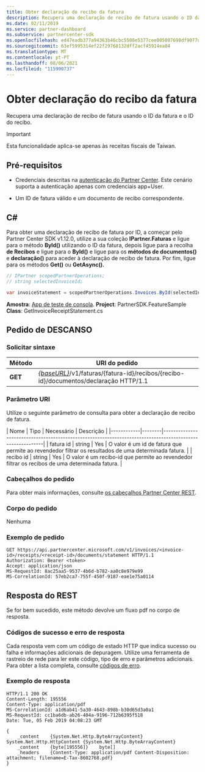 ```yaml
---
title: Obter declaração do recibo da fatura
description: Recupera uma declaração de recibo de fatura usando o ID da fatura e o ID do recibo.
ms.date: 02/11/2019
ms.service: partner-dashboard
ms.subservice: partnercenter-sdk
ms.openlocfilehash: ed47eadb377a94363b46cbc5508e5377cee005007698df9077d085705c7b9d08
ms.sourcegitcommit: 63ef5995314ef22f29768132dff2acf45914ea84
ms.translationtype: MT
ms.contentlocale: pt-PT
ms.lasthandoff: 08/06/2021
ms.locfileid: "115990737"
---
```

# <a name="get-invoice-receipt-statement"></a>Obter declaração do recibo da fatura

Recupera uma declaração de recibo de fatura usando o ID da fatura e o ID do recibo.

> [!IMPORTANT]
> Esta funcionalidade aplica-se apenas às receitas fiscais de Taiwan.

## <a name="prerequisites"></a>Pré-requisitos

- Credenciais descritas na [autenticação do Partner Center](partner-center-authentication.md). Este cenário suporta a autenticação apenas com credenciais app+User.

- Um ID de fatura válido e um documento de recibo correspondente.

## <a name="c"></a>C\#

Para obter uma declaração de recibo de fatura por ID, a começar pelo Partner Center SDK v1.12.0, utilize a sua coleção **IPartner.Faturas** e ligue para o método **ById()** utilizando o ID da fatura, depois ligue para a recolha **de Recibos** e ligue para o **ById()** e ligue para os **métodos de documentos()** e **declaração()** para aceder à declaração de recibo de fatura. Por fim, ligue para os métodos **Get()** ou **GetAsync().**

``` csharp
// IPartner scopedPartnerOperations;
// string selectedInvoiceId;

var invoiceStatement = scopedPartnerOperations.Invoices.ById(selectedInvoiceId).Receipts.ById(selectedReceipt).Documents.Statement.Get();
```

**Amostra**: [App de teste de consola](console-test-app.md). **Project**: PartnerSDK.FeatureSample **Class**: GetInvoiceReceiptStatement.cs

## <a name="rest-request"></a>Pedido de DESCANSO

### <a name="request-syntax"></a>Solicitar sintaxe

| Método  | URI do pedido                                                                                                            |
|---------|------------------------------------------------------------------------------------------------------------------------|
| **GET** | [*{baseURL}*](partner-center-rest-urls.md)/v1/faturas/{fatura-id}/recibos/{recibo-id}/documentos/declaração HTTP/1.1 |

### <a name="uri-parameter"></a>Parâmetro URI

Utilize o seguinte parâmetro de consulta para obter a declaração de recibo de fatura.

| Nome       | Tipo   | Necessário | Descrição                                                                                    |
|------------|--------|-----------------------------------------------------------------------------------------------------------|
| fatura id | string | Yes      | O valor é um id de fatura que permite ao revendedor filtrar os resultados de uma determinada fatura. |
| recibo id | string | Yes      | O valor é um recibo-id que permite ao revendedor filtrar os recibos de uma determinada fatura. |

### <a name="request-headers"></a>Cabeçalhos do pedido

Para obter mais informações, consulte [os cabeçalhos Partner Center REST](headers.md).

### <a name="request-body"></a>Corpo do pedido

Nenhuma

### <a name="request-example"></a>Exemplo de pedido

```http
GET https://api.partnercenter.microsoft.com/v1/invoices/<invoice-id>/receipts/<receipt-id>/documents/statement HTTP/1.1
Authorization: Bearer <token>
Accept: application/json
MS-RequestId: 8ac25aa5-9537-4b6d-b782-aa0c8e979e99
MS-CorrelationId: 57eb2ca7-755f-450f-9187-eae1e75a0114
```

## <a name="rest-response"></a>Resposta do REST

Se for bem sucedido, este método devolve um fluxo pdf no corpo de resposta.

### <a name="response-success-and-error-codes"></a>Códigos de sucesso e erro de resposta

Cada resposta vem com um código de estado HTTP que indica sucesso ou falha e informações adicionais de depuragem. Utilize uma ferramenta de rastreio de rede para ler este código, tipo de erro e parâmetros adicionais. Para obter a lista completa, consulte [códigos de erro](error-codes.md).

### <a name="response-example"></a>Exemplo de resposta

```http
HTTP/1.1 200 OK
Content-Length: 195556
Content-Type: application/pdf
MS-CorrelationId: a1d6ab41-5a30-4643-898b-b30d65d3a0a1
MS-RequestId: cc1ba6db-ab26-404a-9196-712b6395f518
Date: Tue, 05 Feb 2019 04:08:23 GMT

{
    _content    {System.Net.Http.ByteArrayContent}    System.Net.Http.HttpContent {System.Net.Http.ByteArrayContent}
    _content    {byte[195556]}    byte[]
    _headers    {Content-Type: application/pdf Content-Disposition: attachment; filename=E-Tax-8602768.pdf}
}
```
